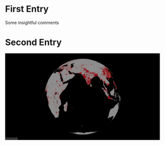 # First Entry
Some insightful comments

# Second Entry
![Globe of the earth with population marked](./images/earth_population.png)